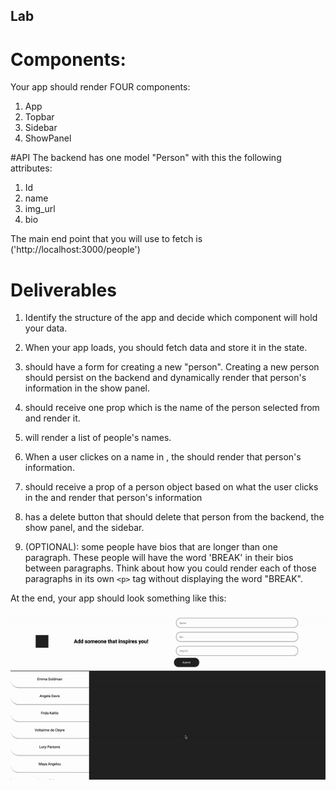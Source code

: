 ## Lab

# Components:

Your app should render FOUR components:

1. App
2. Topbar
3. Sidebar
4. ShowPanel

#API
The backend has one model "Person" with this the following attributes:

1. Id
2. name
3. img_url
4. bio

The main end point that you will use to fetch is ('http://localhost:3000/people')

# Deliverables

1. Identify the structure of the app and decide which component will hold your data.
2. When your app loads, you should fetch data and store it in the state.
3. <Topbar /> should have a form for creating a new "person". Creating a new person should persist on the backend and dynamically render that person's information in the show panel.
4. <Topbar /> should receive one prop which is the name of the person selected from <Sidebar /> and render it.
5. <Sidebar /> will render a list of people's names.
6. When a user clickes on a name in <Sidebar />, the <ShowPanel /> should render that person's information.
7. <ShowPanel /> should receive a prop of a person object based on what the user clicks in the <Sidepanel /> and render that person's information
8. <ShowPanel /> has a delete button that should delete that person from the backend, the show panel, and the sidebar.

9. (OPTIONAL): some people have bios that are longer than one paragraph. These people will have the word 'BREAK' in their bios between paragraphs. Think about how you could render each of those paragraphs in its own `<p>` tag without displaying the word "BREAK".

At the end, your app should look something like this:

![Alt Text](./demo.gif)
